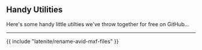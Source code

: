 ## Handy Utilities

Here's some handy little utilties we've throw together for free on GitHub...

---

{{ include "latenite/rename-avid-mxf-files" }}
